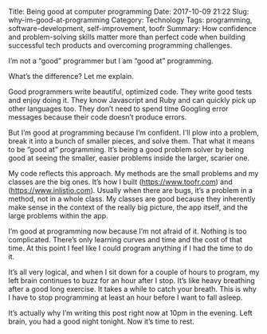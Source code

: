 Title: Being good at computer programming
Date: 2017-10-09 21:22
Slug: why-im-good-at-programming
Category: Technology
Tags: programming, software-development, self-improvement, toofr
Summary: How confidence and problem-solving skills matter more than perfect code when building successful tech products and overcoming programming challenges.

I’m not a “good” programmer but I am “good at” programming.

What’s the difference? Let me explain.

Good programmers write beautiful, optimized code. They write good tests and enjoy doing it. They know Javascript and Ruby and can quickly pick up other languages too. They don’t need to spend time Googling error messages because their code doesn’t produce errors.

But I’m good at programming because I’m confident. I’ll plow into a problem, break it into a bunch of smaller pieces, and solve them. That what it means to be “good at” programming. It’s being a good problem solver by being good at seeing the smaller, easier problems inside the larger, scarier one.

My code reflects this approach. My methods are the small problems and my classes are the big ones. It’s how I built (https://www.toofr.com) and (https://www.inlistio.com). Usually when there are bugs, it’s a problem in a method, not in a whole class. My classes are good because they inherently make sense in the context of the really big picture, the app itself, and the large problems within the app.

I’m good at programming now because I’m not afraid of it. Nothing is too complicated. There’s only learning curves and time and the cost of that time. At this point I feel like I could program anything if I had the time to do it.

It’s all very logical, and when I sit down for a couple of hours to program, my left brain continues to buzz for an hour after I stop. It’s like heavy breathing after a good long exercise. It takes a while to catch your breath. This is why I have to stop programming at least an hour before I want to fall asleep.

It’s actually why I’m writing this post right now at 10pm in the evening. Left brain, you had a good night tonight. Now it’s time to rest.